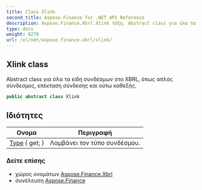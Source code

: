 ```yaml
---
title: Class Xlink
second_title: Aspose.Finance for .NET API Reference
description: Aspose.Finance.Xbrl.Xlink τάξη. Abstract class για όλα τα είδη συνδέσμων στο XBRL όπως απλός σύνδεσμος επέκταση σύνδεσης και ούτω καθεξής.
type: docs
weight: 8270
url: /el/net/aspose.finance.xbrl/xlink/
---
```

## Xlink class

Abstract class για όλα τα είδη συνδέσμων στο XBRL, όπως απλός σύνδεσμος, επέκταση σύνδεσης και ούτω καθεξής.

```csharp
public abstract class Xlink
```

## Ιδιότητες

| Ονομα | Περιγραφή |
| --- | --- |
| [Type](../../aspose.finance.xbrl/xlink/type/) { get; } | Λαμβάνει τον τύπο συνδέσμου. |

### Δείτε επίσης

* χώρος ονομάτων [Aspose.Finance.Xbrl](../../aspose.finance.xbrl/)
* συνέλευση [Aspose.Finance](../../)


